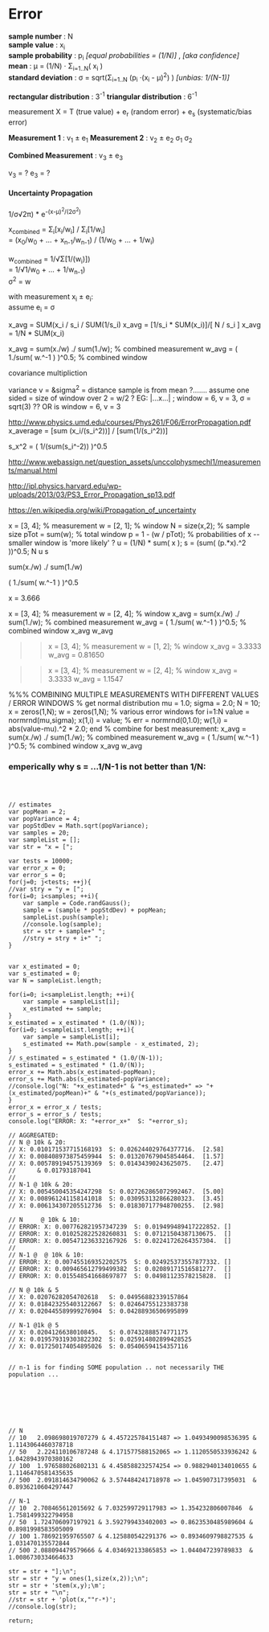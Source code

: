 # Error


**sample number** : N
<br />
**sample value** : x<sub>i</sub>
<br />
**sample probability** : p<sub>i</sub> _[equal probabilities = (1/N)]_ , _[aka confidence]_
<br />
**mean** : &mu; = (1/N) &middot; &Sigma;<sub>i=1..N</sub>( x<sub>i</sub> )
<br />
**standard deviation** : &sigma; = sqrt(&Sigma;<sub>i=1..N</sub> (p<sub>i</sub> &middot;(x<sub>i</sub> - &mu;)<sup>2</sup>) ) _[unbias: 1/(N-1)]_
<br />


**rectangular distribution** : 3<sup>-1</sup>
**triangular distribution** : 6<sup>-1</sup>


measurement X = T (true value) + e<sub>r</sub> (random error) + e<sub>s</sub> (systematic/bias error)



**Measurement 1** : v<sub>1</sub> &plusmn; e<sub>1</sub>
**Measurement 2** : v<sub>2</sub> &plusmn; e<sub>2</sub>
&sigma;<sub>1</sub>
&sigma;<sub>2</sub>


**Combined Measurement** : v<sub>3</sub> &plusmn; e<sub>3</sub>



v<sub>3</sub> = ?
e<sub>3</sub> = ?


#### Uncertainty Propagation


1/&sigma;&radic;2&pi;) * e<sup>-(x-&mu;)<sup>2</sup>/(2&sigma;<sup>2</sup>)</sup>



x<sub>combined</sub> = &Sigma;<sub>i</sub>[x<sub>i</sub>/w<sub>i</sub>] / &Sigma;<sub>i</sub>[1/w<sub>i</sub>]
<br/>
= (x<sub>0</sub>/w<sub>0</sub> + &hellip; + x<sub>n-1</sub>/w<sub>n-1</sub>) / (1/w<sub>0</sub> + &hellip; + 1/w<sub>i</sub>)
<br/>
<br/>
w<sub>combined</sub> = 1/&radic;&Sigma;[1/(w<sub>i</sub>)])
<br/>
= 1/&radic;1/w<sub>0</sub> + &hellip; + 1/w<sub>n-1</sub>)
<br/>
&sigma;<sup>2</sup> = w
<br/>


with measurement x<sub>i</sub> &plusmn; e<sub>i</sub>:
<br/>
assume e<sub>i</sub> = &sigma;




x_avg = SUM(x_i / s_i / SUM(1/s_i) 
x_avg = [1/s_i * SUM(x_i)]/[ N / s_i ]
x_avg = 1/N * SUM(x_i)



x_avg = sum(x./w) ./ sum(1./w);  % combined measurement
w_avg = ( 1./sum( w.^-1 ) )^0.5; % combined window




covariance multipliction


variance v = &sigma<sup>2</sup> = distance sample is from mean
?....... assume one sided = size of window over 2 = w/2
? EG:  |...x...| ; window = 6, v = 3, &sigma; = sqrt(3)
?? OR is window = 6, v = 3


http://www.physics.umd.edu/courses/Phys261/F06/ErrorPropagation.pdf
x_average = [sum (x_i/(s_i^2))] / [sum(1/(s_i^2))]

s_x^2 = ( 1/(sum(s_i^-2)) )^0.5


http://www.webassign.net/question_assets/unccolphysmechl1/measurements/manual.html

http://ipl.physics.harvard.edu/wp-uploads/2013/03/PS3_Error_Propagation_sp13.pdf

https://en.wikipedia.org/wiki/Propagation_of_uncertainty








x = [3, 4]; % measurement
w = [2, 1]; % window
N = size(x,2); % sample size
pTot = sum(w); % total window
p = 1 - (w / pTot); % probabilities of x -- smaller window is 'more likely' ?
u = (1/N) * sum( x );
s = (sum( (p.*x).^2 ))^0.5;
N
u
s



sum(x./w) ./ sum(1./w) 

( 1./sum( w.^-1 ) )^0.5


x = 3.666


x = [3, 4]; % measurement
w = [2, 4]; % window
x_avg = sum(x./w) ./ sum(1./w);  % combined measurement
w_avg = ( 1./sum( w.^-1 ) )^0.5; % combined window
x_avg
w_avg




>> x = [3, 4]; % measurement
>> w = [1, 2]; % window
x_avg =  3.3333
w_avg =  0.81650


>> x = [3, 4]; % measurement
>> w = [2, 4]; % window
x_avg =  3.3333
w_avg =  1.1547




%%% COMBINING MULTIPLE MEASUREMENTS WITH DIFFERENT VALUES / ERROR WINDOWS
% get normal distribution
mu = 1.0;
sigma = 2.0;
N = 10;
x = zeros(1,N);
w = zeros(1,N);
% various error windows
for i=1:N
	value = normrnd(mu,sigma);
	x(1,i) = value;
	% err = normrnd(0,1.0);
	w(1,i) = abs(value-mu).^2 * 2.0;
end
% combine for best measurement:
x_avg = sum(x./w) ./ sum(1./w);  % combined measurement
w_avg = ( 1./sum( w.^-1 ) )^0.5; % combined window
x_avg
w_avg



### emperically why s = ...1/N-1 is not better than 1/N:
```



// estimates
var popMean = 2;
var popVariance = 4;
var popStdDev = Math.sqrt(popVariance);
var samples = 20;
var sampleList = [];
var str = "x = [";

var tests = 10000;
var error_x = 0;
var error_s = 0;
for(j=0; j<tests; ++j){
//var stry = "y = [";
for(i=0; i<samples; ++i){
	var sample = Code.randGauss();
	sample = (sample * popStdDev) + popMean;
	sampleList.push(sample);
	//console.log(sample);
	str = str + sample+" ";
	//stry = stry + i+" ";
}


var x_estimated = 0;
var s_estimated = 0;
var N = sampleList.length;

for(i=0; i<sampleList.length; ++i){
	var sample = sampleList[i];
	x_estimated += sample;
}
x_estimated = x_estimated * (1.0/(N));
for(i=0; i<sampleList.length; ++i){
	var sample = sampleList[i];
	s_estimated += Math.pow(sample - x_estimated, 2);
}
// s_estimated = s_estimated * (1.0/(N-1));
s_estimated = s_estimated * (1.0/(N));
error_x += Math.abs(x_estimated-popMean);
error_s += Math.abs(s_estimated-popVariance);
//console.log("N: "+x_estimated+" & "+s_estimated+" => "+(x_estimated/popMean)+" & "+(s_estimated/popVariance));
}
error_x = error_x / tests;
error_s = error_s / tests;
console.log("ERROR: X: "+error_x+"  S: "+error_s);

// AGGREGATED:
// N @ 10k & 20:
// X: 0.010171537715168193  S: 0.026244029764377716.  [2.58]
// X: 0.008408973875459944  S: 0.013207679045854464.  [1.57]
// X: 0.005789194575139369  S: 0.01434390243625075.   [2.47]
//      & 0.01793187041
//
// N-1 @ 10k & 20:
// X: 0.005450045354247298  S: 0.027262865072992467.  [5.00]
// X: 0.008961241158141018  S: 0.030953132866280323.  [3.45]
// X: 0.006134307205512736  S: 0.018307177948700255.  [2.98]

// N     @ 10k & 10:
// ERROR: X: 0.007762821957347239  S: 0.019499489417222852. []
// ERROR: X: 0.010252822528260831  S: 0.07121504387130675.  []
// ERROR: X: 0.005471236332167926  S: 0.02241726264357304.  []
//
// N-1 @  @ 10k & 10:
// ERROR: X: 0.007455169352202575  S: 0.024925373557877332. []
// ERROR: X: 0.009465612799499382  S: 0.02089171516581277.  []
// ERROR: X: 0.015548541668697877  S: 0.04981123578215828.  []

// N @ 10k & 5
// X: 0.02076282054702618   S: 0.04956882339157864
// X: 0.018423255403122667  S: 0.02464755123383738
// X: 0.020445589999276904  S: 0.04288936506995899

// N-1 @1k @ 5
// X: 0.0204126638010845.   S: 0.07432888574771175
// X: 0.019579319303822302  S: 0.025914802899428525
// X: 0.017250174054895026  S: 0.05406594154357116


// n-1 is for finding SOME population .. not necessarily THE population ... 







// N
// 10   2.098698019707279 & 4.457225784151487 => 1.0493490098536395 & 1.1143064460378718
// 50   2.224110106787248 & 4.171577588152065 => 1.1120550533936242 & 1.0428943970380162
// 100  1.976588026802131 & 4.458588232574254 => 0.9882940134010655 & 1.1146470581435635
// 500  2.091814634790062 & 3.574484241718978 => 1.045907317395031  & 0.8936210604297447

// N-1
// 10  2.708465612015692 & 7.032599729117983 => 1.354232806007846  & 1.7581499322794958
// 50  1.724706097197921 & 3.592799433402003 => 0.8623530485989604 & 0.8981998583505009
// 100 1.786921959765507 & 4.125880542291376 => 0.8934609798827535 & 1.031470135572844
// 500 2.088094479579666 & 4.034692133865853 => 1.044047239789833  & 1.0086730334664633

str = str + "];\n";
str = str + "y = ones(1,size(x,2));\n";
str = str + 'stem(x,y);\m';
str = str + "\n";
//str = str + 'plot(x,""r-*)';
//console.log(str);

return;
```

